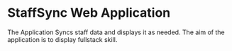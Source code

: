 # StaffSync Web Application
The Application Syncs staff data and displays it as needed. The aim of the application is to display fullstack skill.

